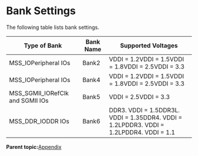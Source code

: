 # Bank Settings

The following table lists bank settings.

|**Type of Bank**|**Bank Name**|**Supported Voltages**|
|----------------|-------------|----------------------|
|MSS\_IOPeripheral IOs|Bank2|VDDI = 1.2VDDI = 1.5VDDI = 1.8VDDI = 2.5VDDI = 3.3|
|MSS\_IOPeripheral IOs|Bank4|VDDI = 1.2VDDI = 1.5VDDI = 1.8VDDI = 2.5VDDI = 3.3|
|MSS\_SGMII\_IORefClk and SGMII IOs|Bank5|VDDI = 2.5VDDI = 3.3|
|MSS\_DDR\_IODDR IOs|Bank6|DDR3. VDDI = 1.5DDR3L. VDDI = 1.35DDR4. VDDI = 1.2LPDDR3. VDDI = 1.2LPDDR4. VDDI = 1.1|

**Parent topic:**[Appendix](GUID-382B237D-CB25-4415-8DD3-3D9A73ABA9E4.md)


